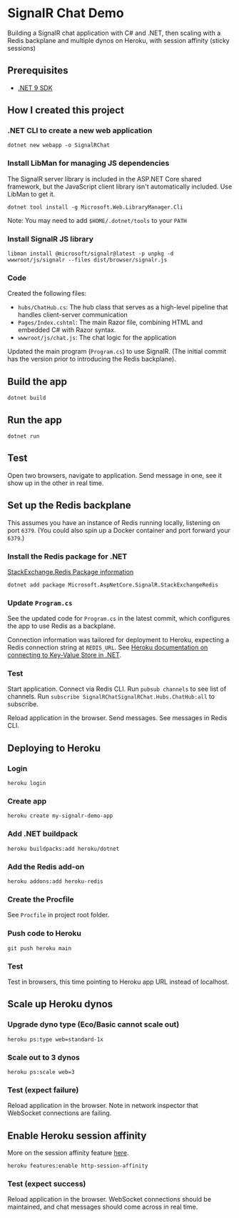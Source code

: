 # SignalR Chat Demo

Building a SignalR chat application with C# and .NET, then scaling with a Redis backplane and multiple dynos on Heroku, with session affinity (sticky sessions)

## Prerequisites

- [.NET 9 SDK](https://learn.microsoft.com/en-us/dotnet/core/install/)

## How I created this project

### .NET CLI to create a new web application

```
dotnet new webapp -o SignalRChat
```

### Install LibMan for managing JS dependencies

The SignalR server library is included in the ASP.NET Core shared framework, but the JavaScript client library isn't automatically included. Use LibMan to get it.

```
dotnet tool install -g Microsoft.Web.LibraryManager.Cli
```

Note: You may need to add `$HOME/.dotnet/tools` to your `PATH`

### Install SignalR JS library

```
libman install @microsoft/signalr@latest -p unpkg -d wwwroot/js/signalr --files dist/browser/signalr.js
```

### Code

Created the following files:

* `hubs/ChatHub.cs`: The hub class that serves as a high-level pipeline that handles client-server communication
* `Pages/Index.cshtml`: The main Razor file, combining HTML and embedded C# with Razor syntax.
* `wwwroot/js/chat.js`: The chat logic for the application

Updated the main program (`Program.cs`) to use SignalR. (The initial commit has the version prior to introducing the Redis backplane).

## Build the app

```
dotnet build
```

## Run the app

```
dotnet run
```

## Test

Open two browsers, navigate to application. Send message in one, see it show up in the other in real time.

## Set up the Redis backplane

This assumes you have an instance of Redis running locally, listening on port `6379`. (You could also spin up a Docker container and port forward your `6379`.)

### Install the Redis package for .NET

[StackExchange.Redis Package information](https://github.com/StackExchange/StackExchange.Redis)

```
dotnet add package Microsoft.AspNetCore.SignalR.StackExchangeRedis
```

### Update `Program.cs`

See the updated code for `Program.cs` in the latest commit, which configures the app to use Redis as a backplane.

Connection information was tailored for deployment to Heroku, expecting a Redis connection string at `REDIS_URL`. See [Heroku documentation on connecting to Key-Value Store in .NET](https://devcenter.heroku.com/articles/connecting-heroku-redis#connecting-in-net).

### Test

Start application. Connect via Redis CLI. Run `pubsub channels` to see list of channels. Run `subscribe SignalRChatSignalRChat.Hubs.ChatHub:all` to subscribe.

Reload application in the browser. Send messages. See messages in Redis CLI.

## Deploying to Heroku

### Login

`heroku login`

### Create app

`heroku create my-signalr-demo-app`

### Add .NET buildpack 

`heroku buildpacks:add heroku/dotnet`

### Add the Redis add-on

`heroku addons:add heroku-redis`

### Create the Procfile

See `Procfile` in project root folder.

### Push code to Heroku

`git push heroku main`

### Test

Test in browsers, this time pointing to Heroku app URL instead of localhost.

## Scale up Heroku dynos

### Upgrade dyno type (Eco/Basic cannot scale out)

`heroku ps:type web=standard-1x`

### Scale out to 3 dynos

`heroku ps:scale web=3`

### Test (expect failure)

Reload application in the browser. Note in network inspector that WebSocket connections are failing.

## Enable Heroku session affinity

More on the session affinity feature [here](https://devcenter.heroku.com/articles/session-affinity).

`heroku features:enable http-session-affinity`

### Test (expect success)

Reload application in the browser. WebSocket connections should be maintained, and chat messages should come across in real time.

